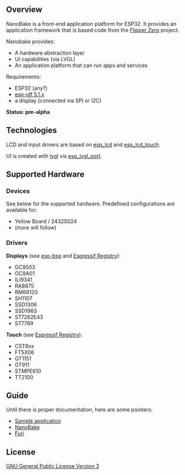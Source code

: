 ## Overview

NanoBake is a front-end application platform for ESP32. It provides an application framework that is based code from the [Flipper Zero](https://github.com/flipperdevices/flipperzero-firmware/) project.

Nanobake provides:
- A hardware abstraction layer
- UI capabilities (via LVGL)
- An application platform that can run apps and services

Requirements:
- ESP32 (any?)
- [esp-idf 5.1.x](https://docs.espressif.com/projects/esp-idf/en/v5.1.2/esp32/get-started/index.html)
- a display (connected via SPI or I2C)

**Status: pre-alpha**

## Technologies

LCD and input drivers are based on [esp_lcd](https://docs.espressif.com/projects/esp-idf/en/latest/esp32/api-reference/peripherals/lcd.html)
and [esp_lcd_touch](https://components.espressif.com/components/espressif/esp_lcd_touch).

UI is created with [lvgl](https://github.com/lvgl/lvgl) via [esp_lvgl_port](https://github.com/espressif/esp-bsp/tree/master/components/esp_lvgl_port).

## Supported Hardware

### Devices

See below for the supported hardware.
Predefined configurations are available for:
- Yellow Board / 2432S024
- (more will follow)

### Drivers

**Displays** (see [esp-bsp](https://github.com/espressif/esp-bsp/blob/master/LCD.md) and [Espressif Registry](https://components.espressif.com/components?q=esp_lcd)):
- GC9503
- GC9A01
- ILI9341
- RA8875
- RM68120
- SH1107
- SSD1306
- SSD1963
- ST7262E43
- ST7789
 
**Touch** (see [Espressif Registry](https://components.espressif.com/components?q=esp_lcd_touch)):
- CST8xx
- FT5X06
- GT1151
- GT911
- STMPE610
- TT2100

## Guide

Until there is proper documentation, here are some pointers:
- [Sample application](main/src/main.c)
- [NanoBake](./components/nanobake/inc)
- [Furi](./components/furi/src)

## License

[GNU General Public License Version 3](LICENSE.md)

